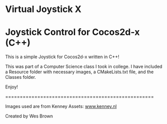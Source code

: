 # Virtual Joystick X

Joystick Control for Cocos2d-x (C++)
===================================================

This is a simple Joystick for Cocos2d-x written in C++!

This was part of a Computer Science class I took in college.
I have included a Resource folder with necessary images,
a CMakeLists.txt file, and the Classes folder.


Enjoy!

===================================================


Images used are from Kenney Assets: www.kenney.nl

Created by Wes Brown